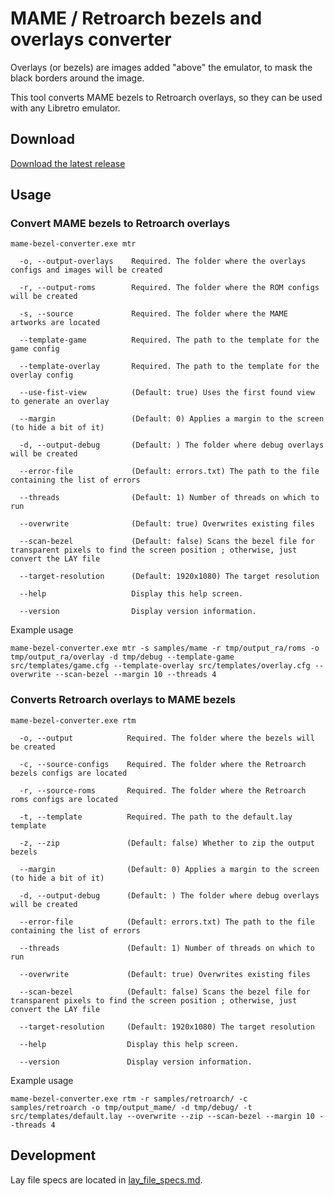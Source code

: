 # MAME / Retroarch bezels and overlays converter

Overlays (or bezels) are images added "above" the emulator, to mask the black borders around the image.

This tool converts MAME bezels to Retroarch overlays, so they can be used with any Libretro emulator.

## Download

[Download the latest release](https://github.com/cosmo0/mame-retroarch-bezel-converter/releases)

## Usage

### Convert MAME bezels to Retroarch overlays

````
mame-bezel-converter.exe mtr

  -o, --output-overlays    Required. The folder where the overlays configs and images will be created

  -r, --output-roms        Required. The folder where the ROM configs will be created

  -s, --source             Required. The folder where the MAME artworks are located

  --template-game          Required. The path to the template for the game config

  --template-overlay       Required. The path to the template for the overlay config

  --use-fist-view          (Default: true) Uses the first found view to generate an overlay

  --margin                 (Default: 0) Applies a margin to the screen (to hide a bit of it)

  -d, --output-debug       (Default: ) The folder where debug overlays will be created

  --error-file             (Default: errors.txt) The path to the file containing the list of errors

  --threads                (Default: 1) Number of threads on which to run

  --overwrite              (Default: true) Overwrites existing files

  --scan-bezel             (Default: false) Scans the bezel file for transparent pixels to find the screen position ; otherwise, just convert the LAY file

  --target-resolution      (Default: 1920x1080) The target resolution

  --help                   Display this help screen.

  --version                Display version information.
````

Example usage

`mame-bezel-converter.exe mtr
	-s samples/mame
	-r tmp/output_ra/roms
	-o tmp/output_ra/overlay
	-d tmp/debug
	--template-game src/templates/game.cfg
	--template-overlay src/templates/overlay.cfg
	--overwrite --scan-bezel --margin 10 --threads 4`

### Converts Retroarch overlays to MAME bezels

````
mame-bezel-converter.exe rtm

  -o, --output            Required. The folder where the bezels will be created

  -c, --source-configs    Required. The folder where the Retroarch bezels configs are located

  -r, --source-roms       Required. The folder where the Retroarch roms configs are located

  -t, --template          Required. The path to the default.lay template

  -z, --zip               (Default: false) Whether to zip the output bezels

  --margin                (Default: 0) Applies a margin to the screen (to hide a bit of it)

  -d, --output-debug      (Default: ) The folder where debug overlays will be created

  --error-file            (Default: errors.txt) The path to the file containing the list of errors

  --threads               (Default: 1) Number of threads on which to run

  --overwrite             (Default: true) Overwrites existing files

  --scan-bezel            (Default: false) Scans the bezel file for transparent pixels to find the screen position ; otherwise, just convert the LAY file

  --target-resolution     (Default: 1920x1080) The target resolution

  --help                  Display this help screen.

  --version               Display version information.

````

Example usage

`mame-bezel-converter.exe rtm
	-r samples/retroarch/
	-c samples/retroarch
	-o tmp/output_mame/
	-d tmp/debug/
	-t src/templates/default.lay
	--overwrite --zip --scan-bezel --margin 10 --threads 4`

## Development

Lay file specs are located in [lay_file_specs.md](lay_files_specs.md).
